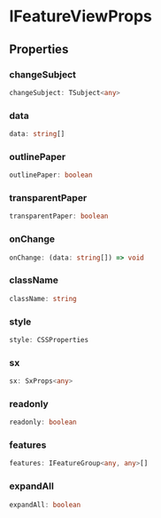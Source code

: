 # IFeatureViewProps

## Properties

### changeSubject

```ts
changeSubject: TSubject<any>
```

### data

```ts
data: string[]
```

### outlinePaper

```ts
outlinePaper: boolean
```

### transparentPaper

```ts
transparentPaper: boolean
```

### onChange

```ts
onChange: (data: string[]) => void
```

### className

```ts
className: string
```

### style

```ts
style: CSSProperties
```

### sx

```ts
sx: SxProps<any>
```

### readonly

```ts
readonly: boolean
```

### features

```ts
features: IFeatureGroup<any, any>[]
```

### expandAll

```ts
expandAll: boolean
```
